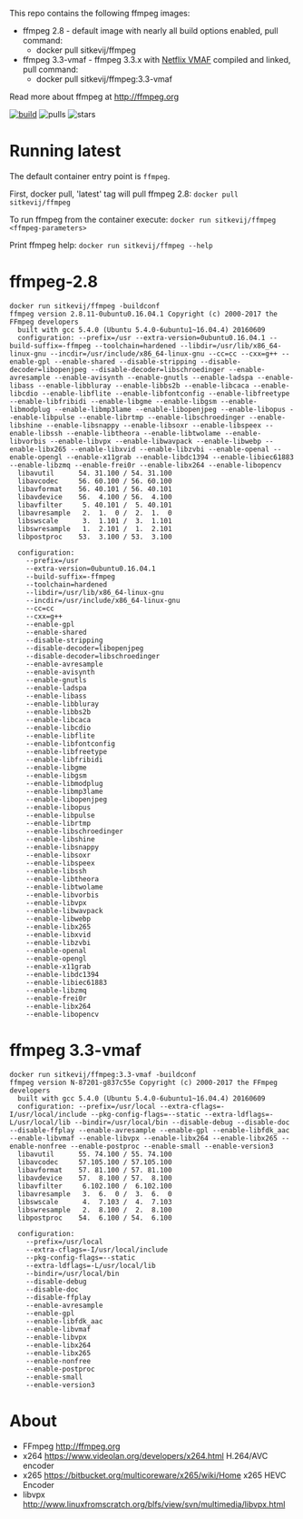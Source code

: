 This repo contains the following ffmpeg images:
- ffmpeg 2.8 - default image with nearly all build options enabled, pull command:
  - docker pull sitkevij/ffmpeg
- ffmpeg 3.3-vmaf - ffmpeg 3.3.x with [Netflix VMAF](https://github.com/Netflix/vmaf) compiled and linked, pull command:
  - docker pull sitkevij/ffmpeg:3.3-vmaf

Read more about ffmpeg at http://ffmpeg.org

[![build](https://travis-ci.org/sitkevij/ffmpeg.svg?branch=master)](https://travis-ci.org/sitkevij/ffmpeg) ![pulls](https://img.shields.io/docker/pulls/sitkevij/ffmpeg.svg?style=plastic) ![stars](https://img.shields.io/docker/stars/sitkevij/ffmpeg.svg?style=plastic) 

# Running latest
The default container entry point is `ffmpeg`. 

First, docker pull, 'latest' tag will pull ffmpeg 2.8:
`docker pull sitkevij/ffmpeg`

To run ffmpeg from the container execute:
`docker run sitkevij/ffmpeg <ffmpeg-parameters>`

Print ffmpeg help:
`docker run sitkevij/ffmpeg --help`

# ffmpeg-2.8

```
docker run sitkevij/ffmpeg -buildconf
ffmpeg version 2.8.11-0ubuntu0.16.04.1 Copyright (c) 2000-2017 the FFmpeg developers
  built with gcc 5.4.0 (Ubuntu 5.4.0-6ubuntu1~16.04.4) 20160609
  configuration: --prefix=/usr --extra-version=0ubuntu0.16.04.1 --build-suffix=-ffmpeg --toolchain=hardened --libdir=/usr/lib/x86_64-linux-gnu --incdir=/usr/include/x86_64-linux-gnu --cc=cc --cxx=g++ --enable-gpl --enable-shared --disable-stripping --disable-decoder=libopenjpeg --disable-decoder=libschroedinger --enable-avresample --enable-avisynth --enable-gnutls --enable-ladspa --enable-libass --enable-libbluray --enable-libbs2b --enable-libcaca --enable-libcdio --enable-libflite --enable-libfontconfig --enable-libfreetype --enable-libfribidi --enable-libgme --enable-libgsm --enable-libmodplug --enable-libmp3lame --enable-libopenjpeg --enable-libopus --enable-libpulse --enable-librtmp --enable-libschroedinger --enable-libshine --enable-libsnappy --enable-libsoxr --enable-libspeex --enable-libssh --enable-libtheora --enable-libtwolame --enable-libvorbis --enable-libvpx --enable-libwavpack --enable-libwebp --enable-libx265 --enable-libxvid --enable-libzvbi --enable-openal --enable-opengl --enable-x11grab --enable-libdc1394 --enable-libiec61883 --enable-libzmq --enable-frei0r --enable-libx264 --enable-libopencv
  libavutil      54. 31.100 / 54. 31.100
  libavcodec     56. 60.100 / 56. 60.100
  libavformat    56. 40.101 / 56. 40.101
  libavdevice    56.  4.100 / 56.  4.100
  libavfilter     5. 40.101 /  5. 40.101
  libavresample   2.  1.  0 /  2.  1.  0
  libswscale      3.  1.101 /  3.  1.101
  libswresample   1.  2.101 /  1.  2.101
  libpostproc    53.  3.100 / 53.  3.100

  configuration:
    --prefix=/usr
    --extra-version=0ubuntu0.16.04.1
    --build-suffix=-ffmpeg
    --toolchain=hardened
    --libdir=/usr/lib/x86_64-linux-gnu
    --incdir=/usr/include/x86_64-linux-gnu
    --cc=cc
    --cxx=g++
    --enable-gpl
    --enable-shared
    --disable-stripping
    --disable-decoder=libopenjpeg
    --disable-decoder=libschroedinger
    --enable-avresample
    --enable-avisynth
    --enable-gnutls
    --enable-ladspa
    --enable-libass
    --enable-libbluray
    --enable-libbs2b
    --enable-libcaca
    --enable-libcdio
    --enable-libflite
    --enable-libfontconfig
    --enable-libfreetype
    --enable-libfribidi
    --enable-libgme
    --enable-libgsm
    --enable-libmodplug
    --enable-libmp3lame
    --enable-libopenjpeg
    --enable-libopus
    --enable-libpulse
    --enable-librtmp
    --enable-libschroedinger
    --enable-libshine
    --enable-libsnappy
    --enable-libsoxr
    --enable-libspeex
    --enable-libssh
    --enable-libtheora
    --enable-libtwolame
    --enable-libvorbis
    --enable-libvpx
    --enable-libwavpack
    --enable-libwebp
    --enable-libx265
    --enable-libxvid
    --enable-libzvbi
    --enable-openal
    --enable-opengl
    --enable-x11grab
    --enable-libdc1394
    --enable-libiec61883
    --enable-libzmq
    --enable-frei0r
    --enable-libx264
    --enable-libopencv
```

# ffmpeg 3.3-vmaf

```
docker run sitkevij/ffmpeg:3.3-vmaf -buildconf
ffmpeg version N-87201-g837c55e Copyright (c) 2000-2017 the FFmpeg developers
  built with gcc 5.4.0 (Ubuntu 5.4.0-6ubuntu1~16.04.4) 20160609
  configuration: --prefix=/usr/local --extra-cflags=-I/usr/local/include --pkg-config-flags=--static --extra-ldflags=-L/usr/local/lib --bindir=/usr/local/bin --disable-debug --disable-doc --disable-ffplay --enable-avresample --enable-gpl --enable-libfdk_aac --enable-libvmaf --enable-libvpx --enable-libx264 --enable-libx265 --enable-nonfree --enable-postproc --enable-small --enable-version3
  libavutil      55. 74.100 / 55. 74.100
  libavcodec     57.105.100 / 57.105.100
  libavformat    57. 81.100 / 57. 81.100
  libavdevice    57.  8.100 / 57.  8.100
  libavfilter     6.102.100 /  6.102.100
  libavresample   3.  6.  0 /  3.  6.  0
  libswscale      4.  7.103 /  4.  7.103
  libswresample   2.  8.100 /  2.  8.100
  libpostproc    54.  6.100 / 54.  6.100

  configuration:
    --prefix=/usr/local
    --extra-cflags=-I/usr/local/include
    --pkg-config-flags=--static
    --extra-ldflags=-L/usr/local/lib
    --bindir=/usr/local/bin
    --disable-debug
    --disable-doc
    --disable-ffplay
    --enable-avresample
    --enable-gpl
    --enable-libfdk_aac
    --enable-libvmaf
    --enable-libvpx
    --enable-libx264
    --enable-libx265
    --enable-nonfree
    --enable-postproc
    --enable-small
    --enable-version3
```

# About

- FFmpeg http://ffmpeg.org
- x264 https://www.videolan.org/developers/x264.html H.264/AVC encoder
- x265 https://bitbucket.org/multicoreware/x265/wiki/Home x265 HEVC Encoder
- libvpx http://www.linuxfromscratch.org/blfs/view/svn/multimedia/libvpx.html
